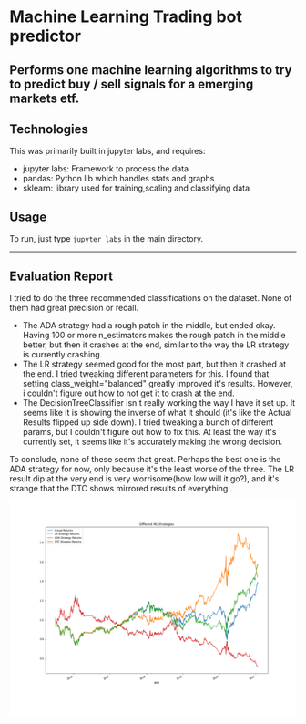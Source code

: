 # Machine Learning Trading bot predictor

Performs one machine learning algorithms to try to predict buy / sell signals for a emerging markets etf.
---


## Technologies
This was primarily built in jupyter labs, and requires:
- jupyter labs: Framework to process the data
- pandas: Python lib which handles stats and graphs
- sklearn: library used for training,scaling and classifying data

## Usage

   To run, just type `jupyter labs` in the main directory.
   
---

## Evaluation Report

I tried to do the three recommended classifications on the dataset. None of them had great precision or recall. 

- The ADA strategy had a rough patch in the middle, but ended okay. Having 100 or more n_estimators makes the rough patch in the middle better, but then it crashes at the end, similar to the way the LR strategy is currently crashing.
- The LR strategy seemed good for the most part, but then it crashed at the end. I tried tweaking different parameters for this. I found that setting class_weight="balanced" greatly improved it's results. However, i couldn't figure out how to not get it to crash at the end.
- The DecisionTreeClassifier isn't really working the way I have it set up. It seems like it is showing the inverse of what it should (it's like the Actual Results flipped up side down). I tried tweaking a bunch of different params, but I couldn't figure out how to fix this. At least the way it's currently set, it seems like it's accurately making the wrong decision. 

To conclude, none of these seem that great. Perhaps the best one is the ADA strategy for now, only because it's the least worse of the three. The LR result dip at the very end is very worrisome(how low will it go?), and it's strange that the DTC shows mirrored results of everything.




![alt text](https://github.com/jrossi237/ml_trading_bot/blob/main/strategies_graphed.png)
   

